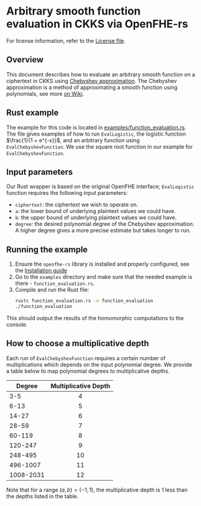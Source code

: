 # Arbitrary smooth function evaluation in CKKS via OpenFHE-rs

For license information, refer to the [License file](../../LICENSE).

## Overview

This document describes how to evaluate an arbitrary smooth function on a ciphertext in CKKS using [Chebyshev approximation](https://www.gnu.org/software/gsl/doc/html/cheb.html).
The Chebyshev approximation is a method of approximating a smooth function using polynomials, see more [on Wiki](https://en.wikipedia.org/wiki/Chebyshev_polynomials).

## Rust example

The example for this code is located in [examples/function_evaluation.rs](../../examples/function_evaluation.rs).
The file gives examples of how to run `EvalLogistic`, the logistic function $\frac{1}{1 + e^{-x}}$, and an arbitrary function using `EvalChebyshevFunction`.
We use the square root function in our example for `EvalChebyshevFunction`.

## Input parameters

Our Rust wrapper is based on the original OpenFHE interface; `EvalLogistic` function requires the following input parameters:

- `ciphertext`: the ciphertext we wish to operate on.
- `a`: the lower bound of underlying plaintext values we could have.
- `b`: the upper bound of underlying plaintext values we could have.
- `degree`: the desired polynomial degree of the Chebyshev approximation.
A higher degree gives a more precise estimate but takes longer to run.

## Running the example

1. Ensure the `openfhe-rs` library is installed and properly configured, see the [Installation guide](../getting-started/installation.md)
2. Go to the `examples` directory and make sure that the needed example is there - `function_evaluation.rs`.
3. Compile and run the Rust file:
    ```sh
    rustc function_evaluation.rs -o function_evaluation
    ./function_evaluation
    ```

This should output the results of the homomorphic computations to the console.

## How to choose a multiplicative depth

Each run of `EvalChebyshevFunction` requires a certain number of multiplications which depends on the input polynomial degree.
We provide a table below to map polynomial degrees to multiplicative depths.

| Degree        | Multiplicative Depth |
| ------------- |:--------------------:|
| 3-5           | 4                    |
| 6-13          | 5                    |
| 14-27         | 6                    |
| 28-59         | 7                    |
| 60-119        | 8                    |
| 120-247       | 9                    |
| 248-495       | 10                   |
| 496-1007      | 11                   |
| 1008-2031     | 12                   |

Note that for a range $(a, b) = (-1, 1)$, the multiplicative depth is 1 less than the depths listed in the table.
